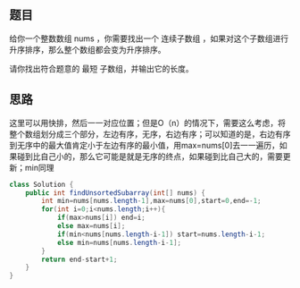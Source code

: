 ## 题目

给你一个整数数组 nums ，你需要找出一个 连续子数组 ，如果对这个子数组进行升序排序，那么整个数组都会变为升序排序。

请你找出符合题意的 最短 子数组，并输出它的长度。

## 思路

这里可以用快排，然后一一对应位置；但是O（n）的情况下，需要这么考虑，将整个数组划分成三个部分，左边有序，无序，右边有序；可以知道的是，右边有序到无序中的最大值肯定小于左边有序的最小值，用max=nums[0]去一一遍历，如果碰到比自己小的，那么它可能是就是无序的终点，如果碰到比自己大的，需要更新；min同理

```java
class Solution {
    public int findUnsortedSubarray(int[] nums) {
        int min=nums[nums.length-1],max=nums[0],start=0,end=-1;
        for(int i=0;i<nums.length;i++){
            if(max>nums[i]) end=i;
            else max=nums[i];
            if(min<nums[nums.length-i-1]) start=nums.length-i-1;
            else min=nums[nums.length-i-1];
        }
        return end-start+1;
    }
}
```

